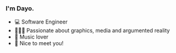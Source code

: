 ###  I'm Dayo. 

- 💻 Software Engineer 
- 👨🏾‍💻 Passionate about graphics, media and argumented reality
- 🎵 Music lover 
- 🤩 Nice to meet you!
